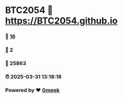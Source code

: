 # BTC2054 :link: https://BTC2054.github.io 
### :page_facing_up: [16](https://BTC2054.github.io/tag.html) 
### :speech_balloon: 2 
### :hibiscus: 25863 
### :alarm_clock: 2025-03-31 13:18:18 
### Powered by :heart: [Gmeek](https://github.com/Meekdai/Gmeek)

